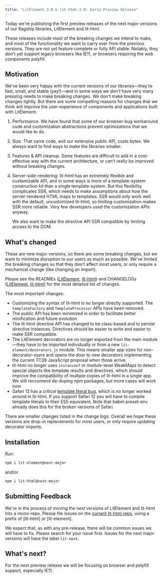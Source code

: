 ```yaml
---
title: "LitElement 3.0 & lit-html 2.0: Early Preview Release"
---
```


Today we're publishing the first preview releases of the next major versions of our flagship libraries, LitElement and lit-html.

These releases include most of the breaking changes we intend to make, and most of the functionality we want to carry over from the previous versions. They are not yet feature complete or fully API stable. Notably, they don't yet support legacy browsers like IE11, or browsers requiring the web components polyfill.

## Motivation

We've been very happy with the current versions of our libraries—they're fast, small, and stable (yay!)—and in some ways we _don't_ have very many pressing needs to make breaking changes. We don't make breaking changes lightly. But there are some compelling reasons for changes that we think will improve the user-experience of components and applications built with LitElement.

1. Performance. We have found that some of our browser-bug workaround code and customization abstractions prevent optimizations that we would like to do.
2. Size. That same code, and our extensive public API, costs bytes. We always want to find ways to make the libraries smaller.
3. Features & API cleanup. Some features are difficult to add in a cost-effective way with the current architecture, or can't really be improved without breaking changes.
4. Server-side-rendering: lit-html has an extremely flexible and customizable API, and in some ways is more of a template-system construction kit than a single template-system. But this flexibility complicates SSR, which needs to make assumptions about how the server-rendered HTML maps to templates. SSR would only work well with the default, uncustomized lit-html, so limiting customization makes SSR more reliable. Very few developers used the customization APIs anyway.

   We also want to make the directive API SSR compatible by limiting access to the DOM.

## What's changed

These are new major versions, so there are some breaking changes, but we want to minimize disruption to our users as much as possible. We've limited the breaking changes so that they don't affect most users, or only require a mechanical change (like changing an import).

Please see the READMEs ([LitElement](https://github.com/Polymer/lit-html/blob/lit-next/packages/lit-element/README.md), [lit-html](https://github.com/Polymer/lit-html/blob/lit-next/packages/lit-html/README.md)) and CHANGELOGs ([LitElement](https://github.com/Polymer/lit-html/blob/lit-next/packages/lit-element/CHANGELOG.md), [lit-html](https://github.com/Polymer/lit-html/blob/lit-next/packages/lit-html/CHANGELOG.md)) for the most detailed list of changes.

The most important changes:

  * Customizing the syntax of lit-html is no longer directly supported. The `templateFactory` and `TemplateProcessor` APIs have been removed.
  * The public API has been minimized in order to facilitate better minification and future evolution.
  * The lit-html directive API has changed to be class-based and to persist directive instances. Directives should be easier to write and easier to make SSR compatible.
  * The LitElement decorators are no longer exported from the main module—they have to be imported individually or from a new `lit-element/decorators.js` module. This means smaller app sizes for non-decorator-users and opens the door to new decorators implementing the current TC39 JavaScript proposal when those arrive.
  * lit-html no longer uses `instanceof` or module-level WeakMaps to detect special objects like template results and directives, which should improve the compatibility of multiple copies of lit-html in a single app. We still reccomend de-duping npm packages, but more cases will work now.
  * Safari 12 has a critical [template literal bug](https://bugs.webkit.org/show_bug.cgi?id=190756), which is no longer worked around in lit-html. If you support Safari 12 you will have to compile template literals to their ES5 equivalent. Note that babel-preset-env already does this for the broken versions of Safari.

There are smaller changes listed in the change logs. Overall we hope these versions are drop-in replacements for most users, or only require updating decorator imports.

## Installation

Run:

```sh
npm i lit-element@next-major
```
and/or
```sh
npm i lit-html@next-major
```

## Submitting Feedback

We're in the process of moving the next versions of LitElement and lit-html into a mono-repo. Please file issues on the [current lit-html repo](https://github.com/Polymer/lit-html/issues/new/choose), using a prefix of [lit-html] or [lit-element].

We expect that, as with any pre-release, there will be common issues we will have to fix. Please search for your issue first. Issues for the next major versions will have the label `lit-next`.

## What's next?

For the next preview release we will be focusing on browser and polyfill support, especially IE11.
